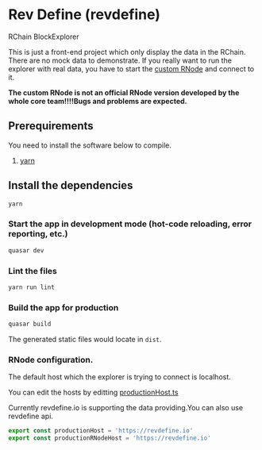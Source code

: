 # Rev Define (revdefine)

RChain BlockExplorer


This is just a front-end project which only display the data in the RChain. There are no mock data to demonstrate. If you really want to run the explorer with real data, you have to start the [custom RNode](https://github.com/zsluedem/rchain/tree/revdefine) and connect to it.

**The custom RNode is not an official RNode version developed by the whole core team!!!!Bugs and problems are expected.**

## Prerequirements
You need to install the software below to compile.

1. [yarn](https://yarnpkg.com/)

## Install the dependencies
```bash
yarn
```

### Start the app in development mode (hot-code reloading, error reporting, etc.)
```bash
quasar dev
```

### Lint the files
```bash
yarn run lint
```

### Build the app for production
```bash
quasar build
```

The generated static files would locate in `dist`.

### RNode configuration.

The default host which the explorer is trying to connect is localhost.

You can edit the hosts by editting [productionHost.ts](./src/defineAPI/productionHost.ts)


Currently revdefine.io is supporting the data providing.You can also use revdefine api.

```typescript
export const productionHost = 'https://revdefine.io'
export const productionRNodeHost = 'https://revdefine.io'
```